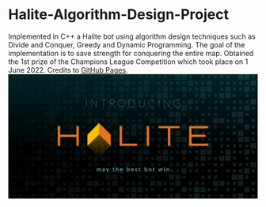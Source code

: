 # Halite-Algorithm-Design-Project
Implemented in C++ a Halite bot using algorithm design techniques such as Divide and Conquer, Greedy and Dynamic Programming. The goal of the implementation is to save strength for conquering the entire map. Obtained the 1st prize of the Champions League Competition which took place on 1 June 2022.
Credits to [GitHub Pages](https://github.com/AndreiBuhnici).
![My Image](Halite.png)
